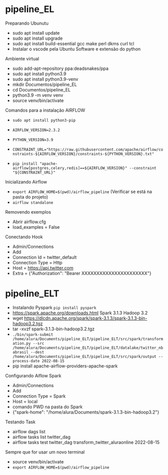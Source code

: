 # pipeline_EL

Preparando Ubunutu

* sudo apt install update
* sudo apt install upgrade
* sudo apt install build-essential gcc make perl dkms curl tcl
* Instalar o vscode pela Ubuntu Software e extensão do python

Ambiente virtual

* sudo add-apt-repository ppa:deadsnakes/ppa
* sudo apt install python3.9
* sudo apt install python3.9-venv
* mkdir Documentos/pipeline_EL
* cd Documentos/pipeline_EL
* python3.9 -m venv venv
* source venv/bin/activate



Comandos para a instalação AIRFLOW
* ```sudo apt install python3-pip```

* ```AIRFLOW_VERSION=2.3.2```
* ```PYTHON_VERSION=3.9```
* ```CONSTRAINT_URL="https://raw.githubusercontent.com/apache/airflow/constraints-${AIRFLOW_VERSION}/constraints-${PYTHON_VERSION}.txt"```
* ```pip install "apache-airflow[postgres,celery,redis]==${AIRFLOW_VERSION}" --constraint "${CONSTRAINT_URL}"```

Inicializando Airflow

* ```export AIRFLOW_HOME=$(pwd)/airflow_pipeline``` (Verificar se está na pasta do projeto)
* ```airflow standalone```

Removendo exemplos

* Abrir airflow.cfg
* load_examples = False

Conectando Hook

* Admin/Connections
* Add
* Connection Id = twitter_default
* Connection Type = Http
* Host = https://api.twitter.com
* Extra = {"Authorization": "Bearer XXXXXXXXXXXXXXXXXXXXXX"}

# pipeline_ELT

* Instalando Pyspark ```pip install pyspark```
* https://spark.apache.org/downloads.html Spark 3.1.3 Hadoop 3.2
* wget https://dlcdn.apache.org/spark/spark-3.1.3/spark-3.1.3-bin-hadoop3.2.tgz
* tar -xvzf spark-3.1.3-bin-hadoop3.2.tgz  
* ``` ./bin/spark-submit /home/alura/Documents/pipeline_ELT/pipeline_ELT/src/spark/transformation.py --src /home/alura/Documents/pipeline_ELT/pipeline_ELT/datalake/twitter_nbabrasil --dest /home/alura/Documents/pipeline_ELT/pipeline_ELT/src/spark/output --process-date 2022-08-15 ```
* pip install apache-airflow-providers-apache-spark

Configurando Aiflow Spark

* Admin/Connections
* Add
* Connection Type = Spark
* Host = local
* comando PWD na pasta do Spark
* {"spark-home": "/home/alura/Documents/spark-3.1.3-bin-hadoop3.2"}

Testando Task

* airflow dags list
* airflow tasks list twitter_dag
* airflow tasks test twitter_dag transform_twitter_aluraonline 2022-08-15

Sempre que for usar um novo terminal

* source venv/bin/activate
* ```export AIRFLOW_HOME=$(pwd)/airflow_pipeline```